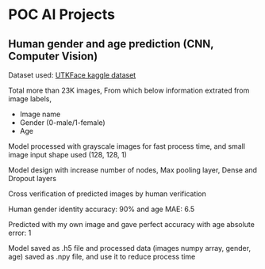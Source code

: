 # POC AI Projects

## Human gender and age prediction (CNN, Computer Vision)

Dataset used: [UTKFace kaggle dataset](https://www.kaggle.com/datasets/jangedoo/utkface-new) 

Total more than 23K images, From which below information extrated from image labels,
- Image name
- Gender (0-male/1-female)
- Age

Model processed with grayscale images for fast process time, and small image input shape used (128, 128, 1)

Model design with increase number of nodes, Max pooling layer, Dense and Dropout layers

Cross verification of predicted images by human verification

Human gender identity accuracy: 90% and age MAE: 6.5

Predicted with my own image and gave perfect accuracy with age absolute error: 1

Model saved as .h5 file and processed data (images numpy array, gender, age) saved as .npy file, and use it to reduce process time 

